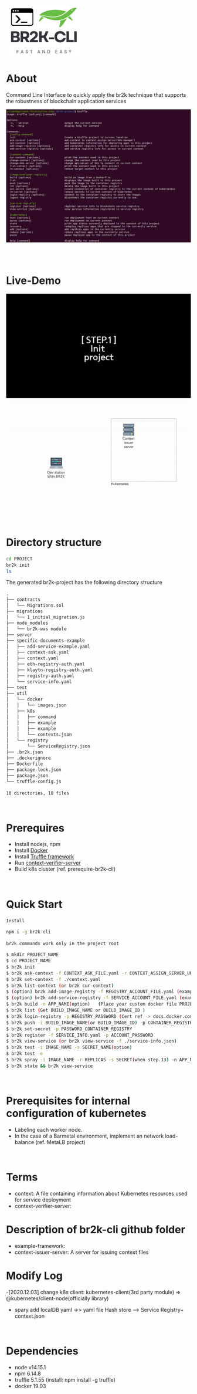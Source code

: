 <img alt="br2k-cli-logo" src="./assets/br2k-cli-logo.png">

# About

Command Line Interface to quickly apply the br2k technique that supports the robustness of blockchain application services

<img alt="br2k-cli" src="./assets/main.png"  align="center"/>

<br><br>

# Live-Demo

<img alt="cli-flow" src='./assets/cli-flow.gif' >
<img alt="cli-flow-results" src='./assets/results.gif'>

<br><br>

# Directory structure

```bash
cd PROJECT
br2k init
ls
```

The generated br2k-project has the following directory structure

```
.
├── contracts
│   └── Migrations.sol
├── migrations
│   └── 1_initial_migration.js
├── node_modules
│   └── br2k-was module
├── server
├── specific-documents-example
│   ├── add-service-example.yaml
│   ├── context-ask.yaml
│   ├── context.yaml
│   ├── eth-registry-auth.yaml
│   ├── klaytn-registry-auth.yaml
│   ├── registry-auth.yaml
│   └── service-info.yaml
├── test
├── util
│   └── docker
│   │   └── images.json
│   ├── k8s
│   │   ├── command
│   │   ├── example
│   │   ├── example
│   │   └── contexts.json
│   └── registry
│       └── ServiceRegistry.json
├── .br2k.json
├── .dockerignore
├── Dockerfile
├── package-lock.json
├── package.json
└── truffle-config.js

10 directories, 18 files
```

<br/>

# Prerequires

- Install nodejs, npm
- Install <a href=https://www.docker.com/>Docker</a>
- Install <a href=https://trufflesuite.com>Truffle framework</a>
- Run <a href=#Terms>context-verifier-server </a>
- Build k8s cluster (ref. prerequire-br2k-cli)

<br/>

# Quick Start

`Install`

```bash
npm i -g br2k-cli
```

`br2k commands work only in the project root`

```bash
$ mkdir PROJECT_NAME
$ cd PROJECT_NAME
$ br2k init
$ br2k ask-context -f CONTEXT_ASK_FILE.yaml -r CONTEXT_ASSIGN_SERVER_URL
$ br2k set-context -f ./context.yaml
$ br2k list-context (or br2k cur-context)
$ (option) br2k add-image-registry -f REGISTRY_ACCOUNT_FILE.yaml (example ->DIR: specific-document-example)
$ (option) br2k add-service-registry -f SERVICE_ACCOUNT_FILE.yaml (example ->DIR: specific-document-example)
$ br2k build -n APP_NAME(option)   (Place your custom docker file PROJECT_ROOT/util/docker/ )
$ br2k list (Get BUILD_IMAGE_NAME or BUILD_IMAGE_ID )
$ br2k login-registry -p REGISTRY_PASSWORD (Cert ref -> docs.docker.com/engine.security/certificates/)
$ br2k push -i BUILD_IMAGE_NAME(or BUILD_IMAGE_ID) -p CONTAINER_REGISTRY_PROJECT
$ br2k set-secret -p PASSWORD_CONTAINER_REGISTRY
$ br2k register -f SERVICE_INFO.yaml -p ACCOUNT_PASSWORD
$ br2k view-service (or br2k view-service -f ./service-info.json)
$ br2k test -i IMAGE_NAME -s SECRET_NAME(option)
$ br2k test -e
$ br2k spray -i IMAGE_NAME -r REPLICAS -s SECRET(when step.13) -n APP_NAME
$ br2k state && br2k view-service
```

<br/>

# Prerequisites for internal configuration of kubernetes

- Labeling each worker node.
- In the case of a Barmetal environment, implement an network load-balance (ref. MetaLB project)

<br/>

# Terms

- context: A file containing information about Kubernetes resources used for service deployment
- context-verifier-server:

# Description of br2k-cli github folder

- example-framework:
- context-issuer-server: A server for issuing context files

# Modify Log

-[2020.12.03] change k8s client: kubernetes-client(3rd party module) => @kubernetes/client-node(officially library)

- spary add localDB yaml ->> yaml file Hash store --> Service Registry+ context.json

<br/>

# Dependencies

- node v14.15.1
- npm 6.14.8
- truffle 5.1.55 (install: npm install -g truffle)
- docker 19.03
